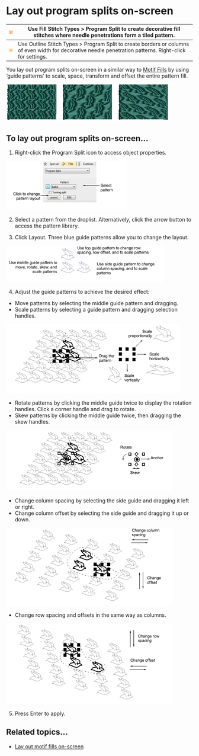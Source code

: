 # Lay out program splits on-screen

| ![ProgramSplit00079.png](assets/ProgramSplit00079.png) | Use Fill Stitch Types > Program Split to create decorative fill stitches where needle penetrations form a tiled pattern.                                  |
| ------------------------------------------------------ | --------------------------------------------------------------------------------------------------------------------------------------------------------- |
| ![ProgramSplit00080.png](assets/ProgramSplit00080.png) | Use Outline Stitch Types > Program Split to create borders or columns of even width for decorative needle penetration patterns. Right-click for settings. |

You lay out program splits on-screen in a similar way to [Motif Fills](../../glossary/glossary) by using ‘guide patterns’ to scale, space, transform and offset the entire pattern fill.

![patterns00081.png](assets/patterns00081.png)

## To lay out program splits on-screen...

1. Right-click the Program Split icon to access object properties.

![patterns00082.png](assets/patterns00082.png)

2. Select a pattern from the droplist. Alternatively, click the arrow button to access the pattern library.

3. Click Layout. Three blue guide patterns allow you to change the layout.

![patterns00085.png](assets/patterns00085.png)

4. Adjust the guide patterns to achieve the desired effect:

- Move patterns by selecting the middle guide pattern and dragging.
- Scale patterns by selecting a guide pattern and dragging selection handles.

![patterns00088.png](assets/patterns00088.png)

- Rotate patterns by clicking the middle guide twice to display the rotation handles. Click a corner handle and drag to rotate.
- Skew patterns by clicking the middle guide twice, then dragging the skew handles.

![patterns00091.png](assets/patterns00091.png)

- Change column spacing by selecting the side guide and dragging it left or right.
- Change column offset by selecting the side guide and dragging it up or down.

![patterns00094.png](assets/patterns00094.png)

- Change row spacing and offsets in the same way as columns.

![patterns00097.png](assets/patterns00097.png)

5. Press Enter to apply.

## Related topics...

- [Lay out motif fills on-screen](../motifs/Lay_out_motif_fills_on-screen)
